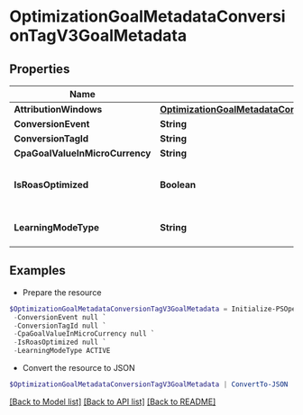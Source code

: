 # OptimizationGoalMetadataConversionTagV3GoalMetadata
## Properties

Name | Type | Description | Notes
------------ | ------------- | ------------- | -------------
**AttributionWindows** | [**OptimizationGoalMetadataConversionTagV3GoalMetadataAttributionWindows**](OptimizationGoalMetadataConversionTagV3GoalMetadataAttributionWindows.md) |  | [optional] 
**ConversionEvent** | **String** |  | [optional] 
**ConversionTagId** | **String** |  | [optional] 
**CpaGoalValueInMicroCurrency** | **String** |  | [optional] 
**IsRoasOptimized** | **Boolean** | ROAS optimization is not supported | [optional] 
**LearningModeType** | **String** | Conversion learning model type | [optional] 

## Examples

- Prepare the resource
```powershell
$OptimizationGoalMetadataConversionTagV3GoalMetadata = Initialize-PSOpenAPIToolsOptimizationGoalMetadataConversionTagV3GoalMetadata  -AttributionWindows null `
 -ConversionEvent null `
 -ConversionTagId null `
 -CpaGoalValueInMicroCurrency null `
 -IsRoasOptimized null `
 -LearningModeType ACTIVE
```

- Convert the resource to JSON
```powershell
$OptimizationGoalMetadataConversionTagV3GoalMetadata | ConvertTo-JSON
```

[[Back to Model list]](../README.md#documentation-for-models) [[Back to API list]](../README.md#documentation-for-api-endpoints) [[Back to README]](../README.md)

